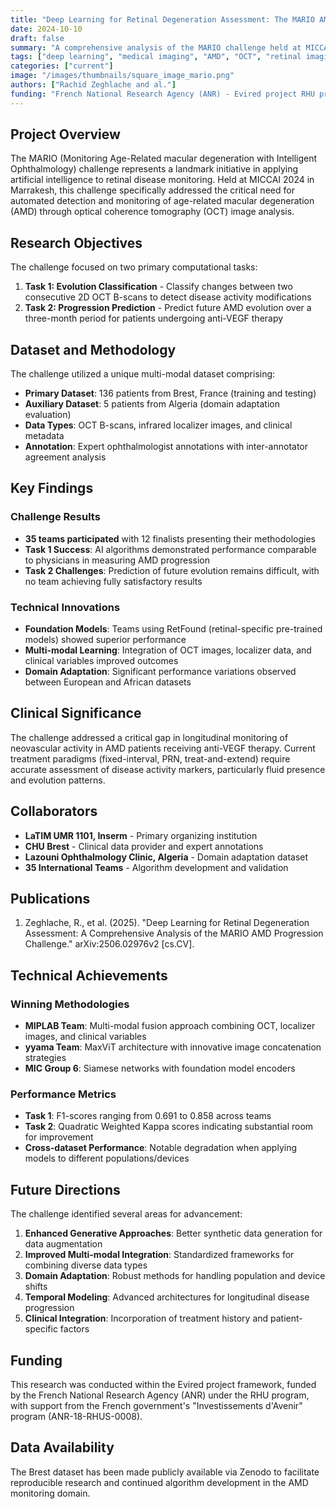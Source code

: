 ```yaml
---
title: "Deep Learning for Retinal Degeneration Assessment: The MARIO AMD Progression Challenge"
date: 2024-10-10
draft: false
summary: "A comprehensive analysis of the MARIO challenge held at MICCAI 2024, evaluating AI algorithms for detecting and monitoring age-related macular degeneration progression using OCT imaging."
tags: ["deep learning", "medical imaging", "AMD", "OCT", "retinal imaging", "computer vision", "MICCAI challenge"]
categories: ["current"]
image: "/images/thumbnails/square_image_mario.png"
authors: ["Rachid Zeghlache and al."]
funding: "French National Research Agency (ANR) - Evired project RHU program - ANR-18-RHUS-0008"
---
```


## Project Overview

The MARIO (Monitoring Age-Related macular degeneration with Intelligent Ophthalmology) challenge represents a landmark initiative in applying artificial intelligence to retinal disease monitoring. Held at MICCAI 2024 in Marrakesh, this challenge specifically addressed the critical need for automated detection and monitoring of age-related macular degeneration (AMD) through optical coherence tomography (OCT) image analysis.

## Research Objectives

The challenge focused on two primary computational tasks:

1. **Task 1: Evolution Classification** - Classify changes between two consecutive 2D OCT B-scans to detect disease activity modifications
2. **Task 2: Progression Prediction** - Predict future AMD evolution over a three-month period for patients undergoing anti-VEGF therapy

## Dataset and Methodology

The challenge utilized a unique multi-modal dataset comprising:
- **Primary Dataset**: 136 patients from Brest, France (training and testing)
- **Auxiliary Dataset**: 5 patients from Algeria (domain adaptation evaluation)
- **Data Types**: OCT B-scans, infrared localizer images, and clinical metadata
- **Annotation**: Expert ophthalmologist annotations with inter-annotator agreement analysis

## Key Findings

### Challenge Results
- **35 teams participated** with 12 finalists presenting their methodologies
- **Task 1 Success**: AI algorithms demonstrated performance comparable to physicians in measuring AMD progression
- **Task 2 Challenges**: Prediction of future evolution remains difficult, with no team achieving fully satisfactory results

### Technical Innovations
- **Foundation Models**: Teams using RetFound (retinal-specific pre-trained models) showed superior performance
- **Multi-modal Learning**: Integration of OCT images, localizer data, and clinical variables improved outcomes
- **Domain Adaptation**: Significant performance variations observed between European and African datasets

## Clinical Significance

The challenge addressed a critical gap in longitudinal monitoring of neovascular activity in AMD patients receiving anti-VEGF therapy. Current treatment paradigms (fixed-interval, PRN, treat-and-extend) require accurate assessment of disease activity markers, particularly fluid presence and evolution patterns.

## Collaborators

- **LaTIM UMR 1101, Inserm** - Primary organizing institution
- **CHU Brest** - Clinical data provider and expert annotations
- **Lazouni Ophthalmology Clinic, Algeria** - Domain adaptation dataset
- **35 International Teams** - Algorithm development and validation

## Publications

1. Zeghlache, R., et al. (2025). "Deep Learning for Retinal Degeneration Assessment: A Comprehensive Analysis of the MARIO AMD Progression Challenge." arXiv:2506.02976v2 [cs.CV].

## Technical Achievements

### Winning Methodologies
- **MIPLAB Team**: Multi-modal fusion approach combining OCT, localizer images, and clinical variables
- **yyama Team**: MaxViT architecture with innovative image concatenation strategies
- **MIC Group 6**: Siamese networks with foundation model encoders

### Performance Metrics
- **Task 1**: F1-scores ranging from 0.691 to 0.858 across teams
- **Task 2**: Quadratic Weighted Kappa scores indicating substantial room for improvement
- **Cross-dataset Performance**: Notable degradation when applying models to different populations/devices

## Future Directions

The challenge identified several areas for advancement:

1. **Enhanced Generative Approaches**: Better synthetic data generation for data augmentation
2. **Improved Multi-modal Integration**: Standardized frameworks for combining diverse data types
3. **Domain Adaptation**: Robust methods for handling population and device shifts
4. **Temporal Modeling**: Advanced architectures for longitudinal disease progression
5. **Clinical Integration**: Incorporation of treatment history and patient-specific factors

## Funding

This research was conducted within the Evired project framework, funded by the French National Research Agency (ANR) under the RHU program, with support from the French government's "Investissements d'Avenir" program (ANR-18-RHUS-0008).

## Data Availability

The Brest dataset has been made publicly available via Zenodo to facilitate reproducible research and continued algorithm development in the AMD monitoring domain.